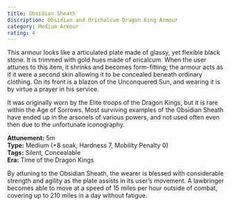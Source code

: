 ```yaml
---
title: Obsidian Sheath
discription: Obsidian and Orichalcum Dragon King Armour
category: Medium Armour
rating: 4
---
```


This armour looks like a articulated plate made of glassy, yet flexible black stone. It is trimmed with gold hues made of oricalcum. When the user attunes to this item, it shrinks and becomes form-fitting; the armour acts as if it were a second skin allowing it to be concealed beneath ordinary clothing. On its front is a blazon of the Unconquered Sun, and wearing it is by virtue a prayer in his service.

It was originally worn by the Elite troops of the Dragon Kings, but it is rare within the Age of Sorrows. Most surviving examples of the Obsidian Sheath have ended up in the arsonels of various powers, and not used often even then due to the unfortunate iconography.

**Attunement:** 5m <br />
**Type:** Medium (+8 soak, Hardness 7, Mobility Penalty 0) <br />
**Tags:** Silent, Concealable <br />
**Era:** Time of the Dragon Kings <br />

By attuning to the Obsidian Sheath, the wearer is blessed with considerable strength and agility as the plate assists in its user’s movement. A lawbringer becomes able to move at a speed of 15 miles per hour outside of combat, covering up to 210 miles in a day without fatigue.
